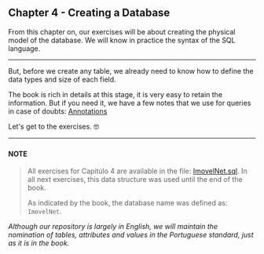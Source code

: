 ## Chapter 4 - Creating a Database

From this chapter on, our exercises will be about creating the physical model of the database. We will know in practice the syntax of the SQL language.

---

But, before we create any table, we already need to know how to define the data types and size of each field.

The book is rich in details at this stage, it is very easy to retain the information. But if you need it, we have a few notes that we use for queries in case of doubts: [Annotations](../pages/Annotations.md)

Let's get to the exercises. :nerd_face:

---

### 

#### NOTE
> All exercises for Capitúlo 4 are available in the file: [ImovelNet.sql](../downloads/ImovelNet.sql). In all next exercises, this data structure was used until the end of the book.
> 
> As indicated by the book, the database name was defined as: `ImovelNet`.

*Although our repository is largely in English, we will maintain the nomination of tables, attributes and values in the Portuguese standard, just as it is in the book.*